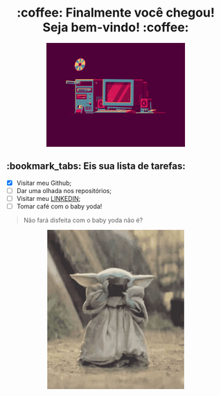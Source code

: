 <h1 align="center">:coffee: Finalmente você chegou! Seja bem-vindo! :coffee: </h1>
<p align="center">
<img src="img/pc2.gif" height="240px" alt=""/>
</p>
<h2>:bookmark_tabs: Eis sua lista  de tarefas:</h2>

- [x] Visitar meu Github;
- [ ] Dar uma olhada nos repositórios;
- [ ] Visitar meu [LINKEDIN](https://www.linkedin.com/in/gabrielreisritter/);
- [ ] Tomar café com o baby yoda!
> Não fará disfeita com o baby yoda não é?
<p align="center">
<img src="img/tenor.gif" alt=""/>
</p>

